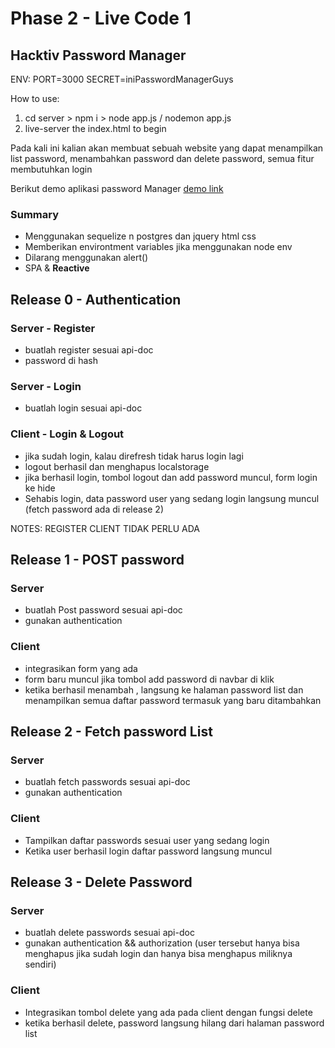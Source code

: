 # Phase 2 - Live Code 1

## Hacktiv Password Manager

ENV:
PORT=3000
SECRET=iniPasswordManagerGuys

How to use:
1. cd server > npm i > node app.js / nodemon app.js
2. live-server the index.html to begin

Pada kali ini kalian akan membuat sebuah website yang dapat menampilkan list password,  menambahkan password dan delete password, semua fitur membutuhkan login

Berikut demo aplikasi password Manager
[demo link](https://youtu.be/v_P9U9xtdic)

### Summary

- Menggunakan sequelize n postgres dan jquery html css
- Memberikan environtment variables jika menggunakan node env
- Dilarang menggunakan alert()
- SPA & **Reactive**

## Release 0 - Authentication

### Server - Register

- buatlah register sesuai api-doc
- password di hash

### Server - Login

- buatlah login sesuai api-doc

### Client - Login & Logout

- jika sudah login, kalau direfresh tidak harus login lagi
- logout berhasil dan menghapus localstorage
- jika berhasil login, tombol logout dan add password muncul, form login ke hide
- Sehabis login, data password user yang sedang login langsung muncul (fetch password ada di release 2)

NOTES: REGISTER CLIENT TIDAK PERLU ADA

## Release 1 - POST password

### Server

- buatlah Post password sesuai api-doc
- gunakan authentication

### Client

- integrasikan form yang ada
- form baru muncul jika tombol add password di navbar di klik
- ketika berhasil menambah , langsung ke halaman password list dan menampilkan semua daftar password termasuk yang baru ditambahkan

## Release 2 - Fetch password List

### Server

- buatlah fetch passwords sesuai api-doc
- gunakan authentication

### Client

- Tampilkan daftar passwords sesuai user yang sedang login
- Ketika user berhasil login daftar password langsung muncul

## Release 3 - Delete Password

### Server

- buatlah delete passwords sesuai api-doc
- gunakan authentication && authorization (user tersebut hanya bisa menghapus jika sudah login dan hanya bisa menghapus miliknya sendiri)

### Client

- Integrasikan tombol delete yang ada pada client dengan fungsi delete
- ketika berhasil delete, password langsung hilang dari halaman password list
